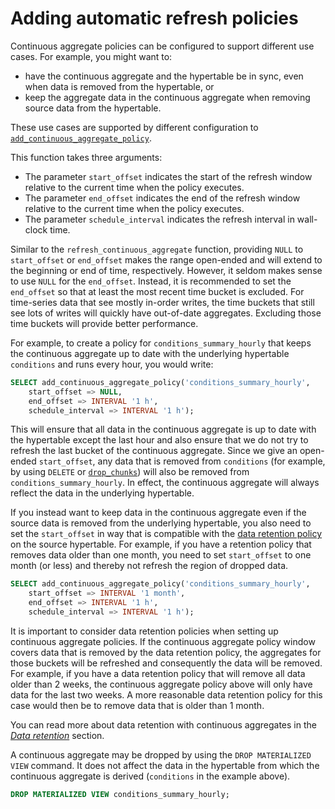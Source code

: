 # Adding automatic refresh policies

Continuous aggregate policies can be configured to support different
use cases. For example, you might want to:

- have the continuous aggregate and the hypertable be in sync, even
  when data is removed from the hypertable, or
- keep the aggregate data in the continuous aggregate when removing
  source data from the hypertable.

These use cases are supported by different configuration to
[`add_continuous_aggregate_policy`][api-add-continuous-aggregate-policy].

This function takes three arguments:

- The parameter `start_offset` indicates the start of the refresh
  window relative to the current time when the policy executes.
- The parameter `end_offset` indicates the end of the refresh window
  relative to the current time when the policy executes.
- The parameter `schedule_interval` indicates the refresh interval in
  wall-clock time.

Similar to the `refresh_continuous_aggregate` function, providing
`NULL` to `start_offset` or `end_offset` makes the range open-ended
and will extend to the beginning or end of time,
respectively. However, it seldom makes sense to use `NULL` for the
`end_offset`. Instead, it is recommended to set the `end_offset` so
that at least the most recent time bucket is excluded. For time-series
data that see mostly in-order writes, the time buckets that still see
lots of writes will quickly have out-of-date aggregates. Excluding
those time buckets will provide better performance.

For example, to create a policy for `conditions_summary_hourly` that
keeps the continuous aggregate up to date with the underlying
hypertable `conditions` and runs every hour, you would write:

```sql
SELECT add_continuous_aggregate_policy('conditions_summary_hourly',
	start_offset => NULL,
	end_offset => INTERVAL '1 h',
	schedule_interval => INTERVAL '1 h');
```

This will ensure that all data in the continuous aggregate is up to
date with the hypertable except the last hour and also ensure that we
do not try to refresh the last bucket of the continuous
aggregate. Since we give an open-ended `start_offset`, any data that
is removed from `conditions` (for example, by using `DELETE` or
[`drop_chunks`][api-drop-chunks]) will also be removed from
`conditions_summary_hourly`. In effect, the continuous aggregate will
always reflect the data in the underlying hypertable.

If you instead want to keep data in the continuous aggregate even if
the source data is removed from the underlying hypertable, you also
need to set the `start_offset` in way that is compatible with the
[data retention policy][sec-data-retention] on the source
hypertable. For example, if you have a retention policy that removes
data older than one month, you need to set `start_offset` to one month
(or less) and thereby not refresh the region of dropped data.

```sql
SELECT add_continuous_aggregate_policy('conditions_summary_hourly',
	start_offset => INTERVAL '1 month',
	end_offset => INTERVAL '1 h',
	schedule_interval => INTERVAL '1 h');
```

<highlight type="warning">
It is important to consider data retention policies when
setting up continuous aggregate policies. If the continuous aggregate
policy window covers data that is removed by the data retention
policy, the aggregates for those buckets will be refreshed and
consequently the data will be removed. For example, if you have a
data retention policy that will remove all data older than 2 weeks,
the continuous aggregate policy above will only have data for the
last two weeks. A more reasonable data retention policy for this case
would then be to remove data that is older than 1 month.

You can read more about data retention with continuous aggregates in
the [*Data retention*][sec-data-retention] section.
</highlight>

A continuous aggregate may be dropped by using the `DROP MATERIALIZED
VIEW` command. It does not affect the data in the hypertable from
which the continuous aggregate is derived (`conditions` in the example
above).

```sql
DROP MATERIALIZED VIEW conditions_summary_hourly;
```




[sec-data-retention]: /hot-to-guides/data-retention
[api-drop-chunks]: /api/:currentVersion:/hypertable/drop_chunks
[api-add-continuous-aggregate-policy]: /api/:currentVersion:/continuous-aggregates/add_continuous_aggregate_policy
